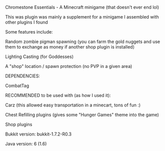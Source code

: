 Chromestone Essentials - A Minecraft minigame (that doesn't ever end lol)

This was plugin was mainly a supplement for a minigame I assembled with other plugins I found

Some features include:

Random zombie pigman spawning (you can farm the gold nuggets and use them to exchange as money if another shop plugin is installed)

Lighting Casting (for Goddesses)

A "shop" location / spawn protection (no PVP in a given area)

DEPENDENCIES:

CombatTag

RECOMMENDED to be used with (as how I used it):

Carz (this allowed easy transportation in a minecart, tons of fun :)

Chest Refilling plugins (gives some "Hunger Games" theme into the game)

Shop plugins

Bukkit version: bukkit-1.7.2-R0.3

Java version: 6 (1.6)
